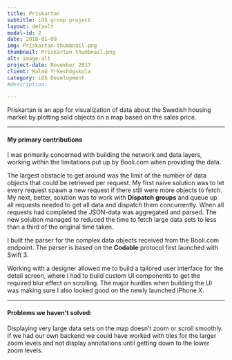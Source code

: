 ```yaml
---
title: Priskartan
subtitle: iOS group project
layout: default
modal-id: 2
date: 2018-01-09
img: Priskartan-thumbnail.png
thumbnail: Priskartan-thumbnail.png
alt: image-alt
project-date: November 2017
client: Malmö Yrkeshögskola
category: iOS Development
#description:

---
```


Priskartan is an app for visualization of data about the Swedish housing market by plotting sold objects on a map based on the sales price.

---

#### My primary contributions
I was primarily concerned with building the network and data layers, working within the limitations put up by Booli.com when providing the data.

The largest obstacle to get around was the limit of the number of data objects that could be retrieved per request. My first naive solution was to let every request spawn a new request if there still were more objects to fetch. My next, better, solution was to work with **Dispatch groups** and queue up all requests needed to get all data and dispatch them concurrently. When all requests had completed the JSON-data was aggregated and parsed. The new solution managed to reduced the time to fetch large data sets to less than a third of the original time taken.

I built the parser for the complex data objects received from the Booli.com endpoint. The parser is based on the **Codable** protocol first launched with Swift 3.

Working with a designer allowed me to build a tailored user interface for the detail screen, where I had to build custom UI components to get the required blur effect on scrolling. The major hurdles when building the UI was making sure I also looked good on the newly launched iPhone X.

---

#### Problems we haven’t solved:

Displaying very large data sets on the map doesn’t zoom or scroll smoothly. If we had our own backend we could have worked with tiles for the larger zoom levels and not display annotations until getting down to the lower zoom levels.
